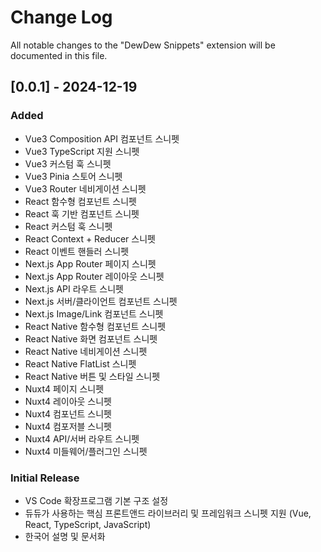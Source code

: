 # Change Log

All notable changes to the "DewDew Snippets" extension will be documented in this file.

## [0.0.1] - 2024-12-19

### Added
- Vue3 Composition API 컴포넌트 스니펫
- Vue3 TypeScript 지원 스니펫
- Vue3 커스텀 훅 스니펫
- Vue3 Pinia 스토어 스니펫
- Vue3 Router 네비게이션 스니펫
- React 함수형 컴포넌트 스니펫
- React 훅 기반 컴포넌트 스니펫
- React 커스텀 훅 스니펫
- React Context + Reducer 스니펫
- React 이벤트 핸들러 스니펫
- Next.js App Router 페이지 스니펫
- Next.js App Router 레이아웃 스니펫
- Next.js API 라우트 스니펫
- Next.js 서버/클라이언트 컴포넌트 스니펫
- Next.js Image/Link 컴포넌트 스니펫
- React Native 함수형 컴포넌트 스니펫
- React Native 화면 컴포넌트 스니펫
- React Native 네비게이션 스니펫
- React Native FlatList 스니펫
- React Native 버튼 및 스타일 스니펫
- Nuxt4 페이지 스니펫
- Nuxt4 레이아웃 스니펫
- Nuxt4 컴포넌트 스니펫
- Nuxt4 컴포저블 스니펫
- Nuxt4 API/서버 라우트 스니펫
- Nuxt4 미들웨어/플러그인 스니펫

### Initial Release
- VS Code 확장프로그램 기본 구조 설정
- 듀듀가 사용하는 핵심 프론트앤드 라이브러리 및 프레임워크 스니펫 지원 (Vue, React, TypeScript, JavaScript)
- 한국어 설명 및 문서화